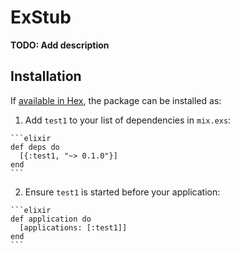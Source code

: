 # ExStub

**TODO: Add description**

## Installation

If [available in Hex](https://hex.pm/docs/publish), the package can be installed as:

  1. Add `test1` to your list of dependencies in `mix.exs`:

    ```elixir
    def deps do
      [{:test1, "~> 0.1.0"}]
    end
    ```

  2. Ensure `test1` is started before your application:

    ```elixir
    def application do
      [applications: [:test1]]
    end
    ```

